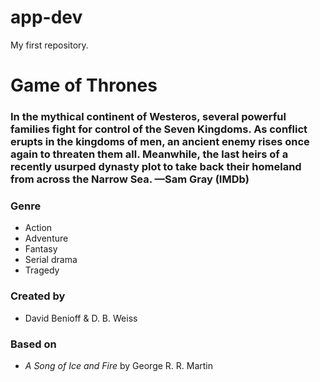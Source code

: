 # app-dev
My first repository.

# Game of Thrones

### In the mythical continent of Westeros, several powerful families fight for control of the Seven Kingdoms. As conflict erupts in the kingdoms of men, an ancient enemy rises once again to threaten them all. Meanwhile, the last heirs of a recently usurped dynasty plot to take back their homeland from across the Narrow Sea. —Sam Gray (IMDb)

### Genre
-	Action
- Adventure
- Fantasy
- Serial drama
- Tragedy

### Created by
- David Benioff & D. B. Weiss

### Based on
- *A Song of Ice and Fire* by George R. R. Martin
